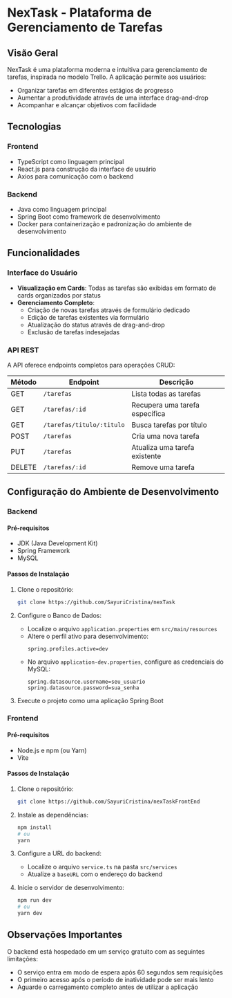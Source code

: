 # NexTask - Plataforma de Gerenciamento de Tarefas

## Visão Geral

NexTask é uma plataforma moderna e intuitiva para gerenciamento de tarefas, inspirada no modelo Trello. A aplicação permite aos usuários:

- Organizar tarefas em diferentes estágios de progresso
- Aumentar a produtividade através de uma interface drag-and-drop
- Acompanhar e alcançar objetivos com facilidade

## Tecnologias 

### Frontend
- TypeScript como linguagem principal
- React.js para construção da interface de usuário
- Axios para comunicação com o backend

### Backend
- Java como linguagem principal
- Spring Boot como framework de desenvolvimento
- Docker para containerização e padronização do ambiente de desenvolvimento

## Funcionalidades

### Interface do Usuário
- **Visualização em Cards**: Todas as tarefas são exibidas em formato de cards organizados por status
- **Gerenciamento Completo**: 
  - Criação de novas tarefas através de formulário dedicado
  - Edição de tarefas existentes via formulário
  - Atualização do status através de drag-and-drop
  - Exclusão de tarefas indesejadas

### API REST

A API oferece endpoints completos para operações CRUD:

| Método | Endpoint | Descrição |
|--------|----------|-----------|
| GET | `/tarefas` | Lista todas as tarefas |
| GET | `/tarefas/:id` | Recupera uma tarefa específica |
| GET | `/tarefas/titulo/:titulo` | Busca tarefas por título |
| POST | `/tarefas` | Cria uma nova tarefa |
| PUT | `/tarefas` | Atualiza uma tarefa existente |
| DELETE | `/tarefas/:id` | Remove uma tarefa |

## Configuração do Ambiente de Desenvolvimento

### Backend

#### Pré-requisitos
- JDK (Java Development Kit)
- Spring Framework
- MySQL

#### Passos de Instalação
1. Clone o repositório:
   ```bash
   git clone https://github.com/SayuriCristina/nexTask
   ```

2. Configure o Banco de Dados:
   - Localize o arquivo `application.properties` em `src/main/resources`
   - Altere o perfil ativo para desenvolvimento:
     ```properties
     spring.profiles.active=dev
     ```
   - No arquivo `application-dev.properties`, configure as credenciais do MySQL:
     ```properties
     spring.datasource.username=seu_usuario
     spring.datasource.password=sua_senha
     ```

3. Execute o projeto como uma aplicação Spring Boot

### Frontend

#### Pré-requisitos
- Node.js e npm (ou Yarn)
- Vite

#### Passos de Instalação
1. Clone o repositório:
   ```bash
   git clone https://github.com/SayuriCristina/nexTaskFrontEnd
   ```

2. Instale as dependências:
   ```bash
   npm install
   # ou
   yarn
   ```

3. Configure a URL do backend:
   - Localize o arquivo `service.ts` na pasta `src/services`
   - Atualize a `baseURL` com o endereço do backend

4. Inicie o servidor de desenvolvimento:
   ```bash
   npm run dev
   # ou
   yarn dev
   ```

## Observações Importantes

O backend está hospedado em um serviço gratuito com as seguintes limitações:
- O serviço entra em modo de espera após 60 segundos sem requisições
- O primeiro acesso após o período de inatividade pode ser mais lento
- Aguarde o carregamento completo antes de utilizar a aplicação
